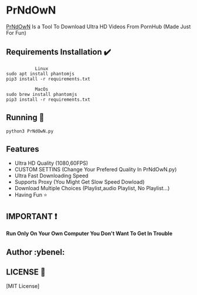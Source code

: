 # PrNdOwN

[PrNdOwN](https://github.com/m1ndo/PrNdOwN) Is a Tool To Download Ultra HD Videos From PornHub (Made Just For Fun)

## Requirements Installation :heavy_check_mark: ##
```
           Linux
sudo apt install phantomjs
pip3 install -r requirements.txt
```
```
           MacOs 
sudo brew install phantomjs
pip3 install -r requirements.txt
``` 

## Running :pencil:  ##
``` python3 PrNdOwN.py ```

## Features ##
- Ultra HD Quality (1080,60FPS)
- CUSTOM SETTINS (Change Your Prefered Quality In PrNdOwN.py)
- Ultra Fast Downloading Speed
- Supports Proxy (You Might Get Slow Speed Dowload)
- Download Multiple Choices (Playlist,audio Playlist, No Playlist...)
- Having Fun :star:

## IMPORTANT :heavy_exclamation_mark: ## 
__Run Only On Your Own Computer You Don't Want To Get In Trouble__

## Author :ybenel: ##


## LICENSE :page_with_curl: ##
[MIT License]
